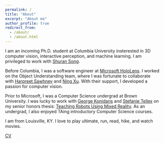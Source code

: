 ```yaml
---
permalink: /
title: "About"
excerpt: "About me"
author_profile: true
redirect_from: 
  - /about/
  - /about.html
---
```


I am an incoming Ph.D. student at Columbia University insterested in 3D computer vision, interactive perception, and machine learning. I am privileged to work with [Shuran Song](https://shurans.github.io/).

Before Columbia, I was a software engineer at [Microsoft HoloLens](https://www.microsoft.com/en-us/hololens). I worked on the Object Understanding team, where I was fortunate to collaborate with [Harpreet Sawhney](https://www.linkedin.com/in/harpreet-sawhney-2b024b28/) and [Ning Xu](https://www.linkedin.com/in/ning-xu-5a687896/). With their support, I developed a passion for computer vision.

Prior to Microsoft, I was a Computer Science undergrad at Brown University. I was lucky to work with [George Konidaris](https://cs.brown.edu/~gdk/) and [Stefanie Tellex](https://cs.brown.edu/people/stellex/index.html) on my senior honors thesis: [Teaching Robots Using Mixed Reality](http://cs.brown.edu/research/pubs/theses/ugrad/2018/gadre.samir.pdf). As an undergrad, I also enjoyed TAing introductory Computer Science courses.

I am from Louisville, KY. I love to play ultimate, run, read, hike, and watch movies.

[CV](gadre_cv.pdf)
